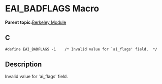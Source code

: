 # EAI\_BADFLAGS Macro

**Parent topic:**[Berkeley Module](GUID-5F35C98C-EC8E-40FF-9B62-3B31D508F820.md)

## C

```
#define EAI_BADFLAGS -1    /* Invalid value for `ai_flags' field.  */
```

## Description

Invalid value for 'ai\_flags' field.

